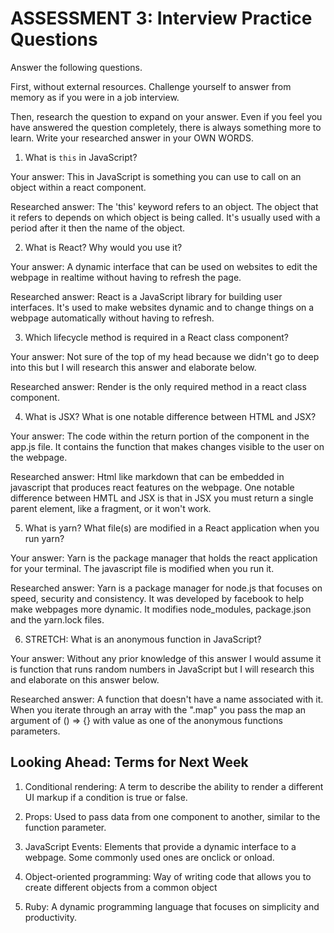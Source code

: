 # ASSESSMENT 3: Interview Practice Questions

Answer the following questions.

First, without external resources. Challenge yourself to answer from memory as if you were in a job interview.

Then, research the question to expand on your answer. Even if you feel you have answered the question completely, there is always something more to learn. Write your researched answer in your OWN WORDS.


1. What is `this` in JavaScript?

  Your answer: This in JavaScript is something you can use to call on an object within a react component.

  Researched answer: The 'this' keyword refers to an object. The object that it refers to depends on which object is being called. It's usually used with a period after it then the name of the object.



2. What is React? Why would you use it?

  Your answer: A dynamic interface that can be used on websites to edit the webpage in realtime without having to refresh the page.

  Researched answer: React is a JavaScript library for building user interfaces. It's used to make websites dynamic and to change things on a webpage automatically without having to refresh.



3. Which lifecycle method is required in a React class component?

  Your answer: Not sure of the top of my head because we didn't go to deep into this but I will research this answer and elaborate below.

  Researched answer: Render is the only required method in a react class component.



4. What is JSX? What is one notable difference between HTML and JSX?

  Your answer: The code within the return portion of the component in the app.js file. It contains the function that makes changes visible to the user on the webpage.

  Researched answer: Html like markdown that can be embedded in javascript that produces react features on the webpage. One notable difference between HMTL and JSX is that in JSX you must return a single parent element, like a fragment, or it won't work.



5. What is yarn? What file(s) are modified in a React application when you run yarn?

  Your answer: Yarn is the package manager that holds the react application for your terminal. The javascript file is modified when you run it.

  Researched answer: Yarn is a package manager for node.js that focuses on speed, security and consistency. It was developed by facebook to help make webpages more dynamic. It modifies node_modules, package.json and the yarn.lock files.


6. STRETCH: What is an anonymous function in JavaScript?

  Your answer: Without any prior knowledge of this answer I would assume it is function that runs random numbers in JavaScript but I will research this and elaborate on this answer below.

  Researched answer: A function that doesn't have a name associated with it. When you iterate through an array with the ".map" you pass the map an argument of () => {} with value as one of the anonymous functions parameters.


## Looking Ahead: Terms for Next Week

1. Conditional rendering: A term to describe the ability to render a different UI markup if a condition is true or false.

2. Props: Used to pass data from one component to another, similar to the function parameter.

3. JavaScript Events: Elements that provide a dynamic interface to a webpage. Some commonly used ones are onclick or onload.

4. Object-oriented programming: Way of writing code that allows you to create different objects from a common object

5. Ruby: A dynamic programming language that focuses on simplicity and productivity.

